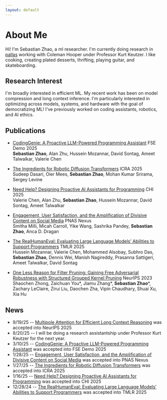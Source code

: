 ```yaml
---
layout: default
---
```

# About Me

Hi! I'm Sebastian Zhao, a ml researcher. I'm currently doing research in [pallas](https://github.com/SqueezeAILab) working with Coleman Hooper under Professor Kurt Keutzer. I like cooking, creating plated desserts, thrifting, playing guitar, and skateboarding.

## Research Interest

I'm broadly interested in efficient ML.  My recent work has been on model compression and long context inference. I'm particularly interested in optimizing across models, systems, and hardware with the goal of democratizing ML! I've previously worked on coding assistants, robotics, and AI ethics.

## Publications

*   [CodingGenie: A Proactive LLM-Powered Programming Assistant](https://arxiv.org/abs/2503.14724) FSE Demo 2025\
**Sebastian Zhao**, Alan Zhu, Hussein Mozannar, David Sontag, Ameet Talwalkar, Valerie Chen

* [The Ingredients for Robotic Diffusion Transformers](https://arxiv.org/abs/2410.10088) ICRA 2025\
Sudeep Dasari, Oier Mees, **Sebastian Zhao**, Mohan Kumar Srirama, Sergey Levine

* [Need Help? Designing Proactive AI Assistants for Programming](https://arxiv.org/abs/2410.04596) CHI 2025\
Valerie Chen, Alan Zhu, **Sebastian Zhao**, Hussein Mozannar, David Sontag, Ameet Talwalkar

*   [Engagement, User Satisfaction, and the Amplification of Divisive Content on Social Media](https://arxiv.org/abs/2305.16941) PNAS Nexus\
Smitha Milli, Micah Carroll, Yike Wang, Sashrika Pandey, **Sebastian Zhao**, Anca D. Dragan

*   [The RealHumanEval: Evaluating Large Language Models’ Abilities to Support Programmers](https://arxiv.org/abs/2404.02806) TMLR 2025\
Hussein Mozannar, Valerie Chen, Mohammed Alsobay, Subhro Das, **Sebastian Zhao**, Dennis Wei, Manish Nagireddy, Prasanna Sattigeri, Ameet Talwalkar, David Sontag

*   [One Less Reason for Filter Pruning: Gaining Free Adversarial Robustness with Structured Grouped Kernel Pruning](https://nips.cc/virtual/2023/poster/71747) NeurIPS 2023\
Shaochen Zhong, Zaichuan You*, Jiamu Zhang*, **Sebastian Zhao***, Zachary LeClaire, Zirui Liu, Daochen Zha, Vipin Chaudhary, Shuai Xu, Xia Hu

## News
* 9/19/25 -- [Multipole Attention for Efficient Long Context Reasoning](https://arxiv.org/abs/2506.13059) was accepted into NeurIPS 2025
* 8/20/25 -- I will be doing a research assistantship under Professor Kurt Keutzer for the next year.
* 3/10/25 -- [CodingGenie: A Proactive LLM-Powered Programming Assistant](https://arxiv.org/abs/2503.14724) was accepted into FSE Demo 2025
* 1/28/25 -- [Engagement, User Satisfaction, and the Amplification of Divisive Content on Social Media](https://arxiv.org/abs/2305.16941) was accepted into PNAS Nexus
* 1/27/25 -- [The Ingredients for Robotic Diffusion Transformers](https://arxiv.org/abs/2410.10088) was accepted into ICRA 2025
* 1/16/25 -- [Need Help? Designing Proactive AI Assistants for Programming](https://arxiv.org/abs/2410.04596) was accepted into CHI 2025
* 12/28/24 -- [The RealHumanEval: Evaluating Large Language Models’ Abilities to Support Programmers](https://arxiv.org/abs/2404.02806) was accepted into TMLR 2025
